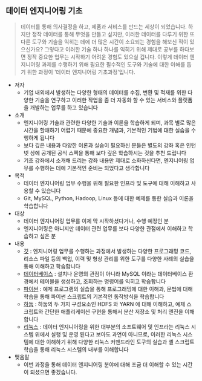 ## 데이터 엔지니어링 기초

>  데이터를 통해 의사결정을 하고, 제품과 서비스를 만드는 세상이 되었습니다. 하지만 정작 데이터를 통해 무엇을 만들고 싶지만, 이러한 데이터를 다루기 위한 또 다른 도구와 기술을 익히는 데에 더 많은 시간이 소요되는 경험을 해보신 적이 있으신가요? 그렇다고 이러한 기술 하나 하나를 익히기 위해 제대로 공부를 하다보면 정작 중요한 업무는 시작하기 어려운 경험도 있으실 겁니다. 이렇게 데이터 엔지니어링 과제를 수행하기 위해 필요한 필수적인 도구와 기술에 대한 이해를 돕기 위한 과정이 '데이터 엔지니어링 기초과정'입니다.

* 저자
  * 기업 내외에서 발생하는 다양한 형태의 데이터를 수집, 변환 및 적재를 위한 다양한 기술을 연구하고 이러한 작업을 좀 더 자동화 할 수 있는 서비스와 플랫폼을 개발하는 업무를 하고 있습니다
* 소개
  * 엔지니어링 기술과 관련한 다양한 기술과 이론을 학습하게 되며, 과목 별로 많은 시간을 할애하기 어렵기 때문에 중요한 개념과, 기본적인 기법에 대한 실습을 수행하게 됩니다
  * 보다 깊은 내용과 다양한 이론과 실습이 필요하신 분들은 별도의 강좌 혹은 인턴넷 상에 공개된 공식 스펙을 통해 보다 깊은 학습하시는 것을 추천 드립니다
  * 기초 강좌에서 소개해 드리는 강좌 내용만 제대로 소화하신다면, 엔지니어링 업무를 수행하는 데에 기본적인 준비는 되었다고 생각합니다
* 목적
  * 데이터 엔지니어링 업무 수행을 위해 필요한 인프라 및 도구에 대해 이해하고 사용할 수 있습니다
  * Git, MySQL, Python, Hadoop, Linux 등에 대한 예제를 통한 실습과 이론을 학습합니다
* 대상
  * 데이터 엔지니어링 업무를 이제 막 시작하셨다거나, 수행 예정인 분
  * 엔지니어링은 아니지만 데이터 관련 업무를 보다 다양한 관점에서 이해하고 학습하고 싶은 분
* 내용
  * [깃](https://psyoblade.gitbook.io/git-for-oneday/) : 엔지니어링 업무를 수행하는 과정에서 발생하는 다양한 프로그래밍 코드, 리소스 파일 등의 백업, 이력 및 형상 관리를 위한 도구를 다양한 사례의 실습을 통해 이해하고 학습합니다
  * [데이터베이스](https://psyoblade.gitbook.io/mysql-for-oneday/) : 설치나 운영의 관점이 아니라 MySQL 이라는 데이터베이스 환경에서 테이블을 생성하고, 조회하는 명령어를 익히고 학습합니다
  * [파이썬](https://psyoblade.gitbook.io/python-for-oneday/) : 예제 프로그램의 실습을 통해 프로그래밍에 대한 이해과, 문법에 대해 학습을 통해 파이썬 스크립트의 기본적인 동작방식을 학습합니다
  * [하둡](https://psyoblade.gitbook.io/hadoop-for-oneday/) : 하둡의 두 가지 구성요소인 HDFS 와 YARN 에 대해 이해하고, 예제 스크립트와 간단한 애플리케이션 구현을 통해서 분산 저장소 및 처리 엔진을 이해합니다
  * [리눅스](https://psyoblade.gitbook.io/linux-for-oneday/) : 데이터 엔지니어링을 위한 대부분의 소프트웨어 및 인프라는 리눅스 시스템 위에서 실행 및 운영 된다고 보아도 과언이 아니므로, 이러한 리눅스 시스템에 대한 이해하기 위해 다양한 리눅스 커맨드라인 도구의 실습과 셸 스크립트 학습을 통해 리눅스 시스템의 내부를 이해합니다
* 맺음말
  * 이번 과정을 통해 데이터 엔지니어링 분야에 대해 조금 더 이해할 수 있는 시간이 되셨으면 좋겠습니다.
